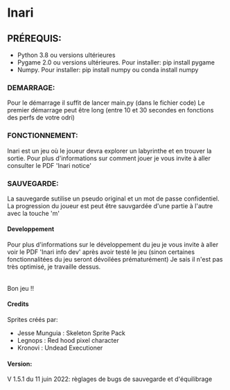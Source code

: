 # Inari

## PRÉREQUIS:
- Python 3.8 ou versions ultérieures
- Pygame 2.0 ou versions ultérieures. Pour installer: pip install pygame
- Numpy. Pour installer: pip install numpy ou conda install numpy

### DEMARRAGE:
Pour le démarrage il suffit de lancer main.py (dans le fichier code)
Le premier démarrage peut être long (entre 10 et 30 secondes en fonctions des perfs de votre odri)

### FONCTIONNEMENT:
Inari est un jeu où le joueur devra explorer un labyrinthe et en trouver la sortie.
Pour plus d'informations sur comment jouer je vous invite à aller consulter le PDF 'Inari notice'

### SAUVEGARDE:

La sauvegarde sutilise un pseudo original et un mot de passe confidentiel.
La progression du joueur est peut être sauvgardée d'une partie à l'autre avec la touche 'm'

#### Developpement
Pour plus d'informations sur le développement du jeu je vous invite à aller voir le PDF 'Inari info dev' après avoir testé le jeu (sinon certaines
fonctionnalitées du jeu seront dévoilées prématurément)
Je sais il n'est pas très optimisé, je travaille dessus.

######
Bon jeu !!

#### Credits
Sprites créés par:
- Jesse Munguia : Skeleton Sprite Pack
- Legnops : Red hood pixel character
- Kronovi : Undead Executioner 

#### Version: 
  V 1.5.1 du 11 juin 2022: règlages de bugs de sauvegarde et d'équilibrage
 
